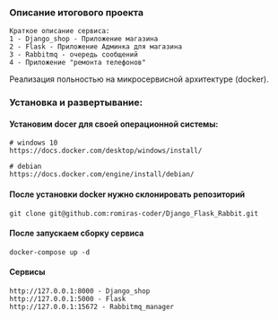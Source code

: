 ### Описание итогового проекта
    Краткое описание сервиса:
    1 - Django_shop - Приложение магазина
    2 - Flask - Приложение Админка для магазина
    3 - Rabbitmq - очередь сообщений
    4 - Приложение "ремонта телефонов"


Реализация польностью на микросервисной архитектуре (docker).

### Установка и развертывание:
#### Установим docer для своей операционной системы:
    # windows 10
    https://docs.docker.com/desktop/windows/install/

    # debian
    https://docs.docker.com/engine/install/debian/

#### После установки docker нужно склонировать репозиторий 
    git clone git@github.com:romiras-coder/Django_Flask_Rabbit.git
    
#### После запускаем сборку сервиса
    docker-compose up -d

#### Сервисы
    http://127.0.0.1:8000 - Django_shop
    http://127.0.0.1:5000 - Flask
    http://127.0.0.1:15672 - Rabbitmq_manager